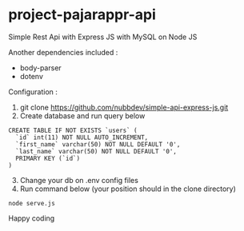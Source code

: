 # project-pajarappr-api
Simple Rest Api with Express JS with MySQL on Node JS

Another dependencies included :
- body-parser
- dotenv

Configuration :
1. git clone https://github.com/nubbdev/simple-api-express-js.git
2. Create database and run query below
```
CREATE TABLE IF NOT EXISTS `users` (
  `id` int(11) NOT NULL AUTO_INCREMENT,
  `first_name` varchar(50) NOT NULL DEFAULT '0',
  `last_name` varchar(50) NOT NULL DEFAULT '0',
  PRIMARY KEY (`id`)
)
```
3. Change your db on .env config files
4. Run command below (your position should in the clone directory)
```
node serve.js
```
Happy coding